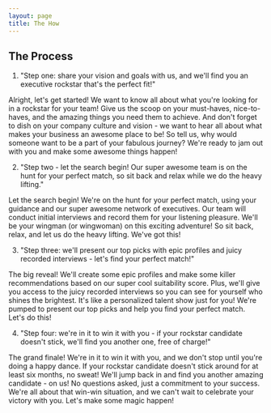 ```yaml
---
layout: page
title: The How
---
```

## The Process
1. "Step one: share your vision and goals with us, and we'll find you an executive rockstar that's the perfect fit!"
    
Alright, let's get started! We want to know all about what you're looking for in a rockstar for your team! Give us the scoop on your must-haves, nice-to-haves, and the amazing things you need them to achieve. And don't forget to dish on your company culture and vision - we want to hear all about what makes your business an awesome place to be! So tell us, why would someone want to be a part of your fabulous journey? We're ready to jam out with you and make some awesome things happen!

2. "Step two - let the search begin! Our super awesome team is on the hunt for your perfect match, so sit back and relax while we do the heavy lifting."
    
Let the search begin! We're on the hunt for your perfect match, using your guidance and our super awesome network of executives. Our team will conduct initial interviews and record them for your listening pleasure. We'll be your wingman (or wingwoman) on this exciting adventure! So sit back, relax, and let us do the heavy lifting. We've got this!


3. "Step three: we'll present our top picks with epic profiles and juicy recorded interviews - let's find your perfect match!"
    
The big reveal! We'll create some epic profiles and make some killer recommendations based on our super cool suitability score. Plus, we'll give you access to the juicy recorded interviews so you can see for yourself who shines the brightest. It's like a personalized talent show just for you! We're pumped to present our top picks and help you find your perfect match. Let's do this!

4. "Step four: we're in it to win it with you - if your rockstar candidate doesn't stick, we'll find you another one, free of charge!"
    
The grand finale! We're in it to win it with you, and we don't stop until you're doing a happy dance. If your rockstar candidate doesn't stick around for at least six months, no sweat! We'll jump back in and find you another amazing candidate - on us! No questions asked, just a commitment to your success. We're all about that win-win situation, and we can't wait to celebrate your victory with you. Let's make some magic happen!